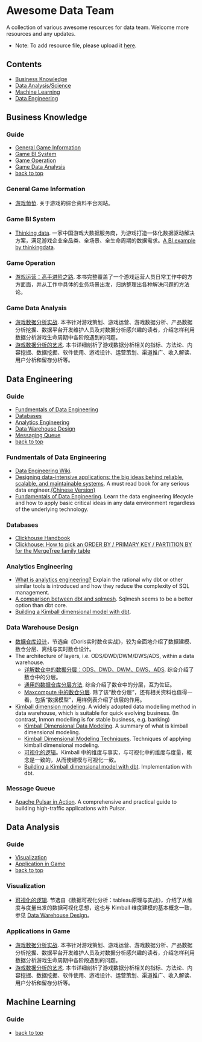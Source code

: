 # Awesome Data Team
A collection of various awesome resources for data team. Welcome more resources and any updates.

- Note: To add resource file, please upload it [here](https://drive.google.com/drive/folders/190dsPqzMrcMD0_-Sjwr9FE2s0ZMC5QEi?usp=drive_link).

## Contents
- [Business Knowledge](#business-knowledge)
- [Data Analysis/Science](#data-analysis)
- [Machine Learning](#machine-learning)
- [Data Engineering](#data-engineering)

## Business Knowledge

### Guide
- [General Game Information](#general-game-information)
- [Game BI System](#game-bi-system)
- [Game Operation](#game-operation)
- [Game Data Analysis](#game-data-analysis)
- [back to top](#awesome-data-team)

### General Game Information
- [游戏葡萄](https://youxiputao.com/). 关于游戏的综合资料平台网站。

### Game BI System
- [Thinking data](https://www.thinkingdata.cn/). 一家中国游戏大数据服务商，为游戏打造一体化数据驱动解决方案，满足游戏企业全品类、全场景、全生命周期的数据需求。[A BI example by thinkingdata](https://drive.google.com/file/d/1-ULNzW6Kchtf3FPjohJ12sUuLzmxuCx7/view?usp=drive_link).


### Game Operation
- [游戏运营：高手进阶之路](https://drive.google.com/file/d/1IboLlCVc28SsOVJG4mTRFqhSlDA596fM/view?usp=drive_link). 本书完整覆盖了一个游戏运营人员日常工作中的方方面面，并从工作中具体的业务场景出发，归纳整理出各种解决问题的方法论。


### Game Data Analysis
- [游戏数据分析实战](https://drive.google.com/file/d/16EZHs9ByD_ho4NSqCuwALsez4tytcQIW/view?usp=drive_link). 本书针对游戏策划、游戏运营、游戏数据分析、产品数据分析挖掘、数据平台开发维护人员及对数据分析感兴趣的读者，介绍怎样利用数据分析游戏生命周期中各阶段遇到的问题。
- [游戏数据分析的艺术](https://drive.google.com/file/d/1bOdtfZdScjmSDeb0sK0RNtZ8gmi1w8nv/view?usp=drive_link). 本书详细剖析了游戏数据分析相关的指标、方法论、内容挖掘、数据挖掘、软件使用、游戏设计、运营策划、渠道推广、收入解读、用户分析和留存分析等。


## Data Engineering

### Guide
- [Fundmentals of Data Engineering](#fundmentals-of-data-engineering)
- [Databases](#databases)
- [Analytics Engineering](#analytics-engineering)
- [Data Warehouse Design](#data-warehouse-design)
- [Messaging Queue](#message-queue)
- [back to top](#awesome-data-team)

### Fundmentals of Data Engineering
- [Data Engineering Wiki](https://dataengineering.wiki/Index).
- [Designing data-intensive applications: the big ideas behind reliable, scalable, and maintainable systems](https://drive.google.com/file/d/1JLTM-09WZ87EkXOA6-BIbbJkbtFU9IcH/view?usp=drive_link). A must read book for any serious data engineer.[(Chinese Version)](https://drive.google.com/file/d/1XOijYZhanKmrCSbF1ZpWENlbt6Mhiye9/view?usp=drive_link)
- [Fundamentals of Data Engineering](https://drive.google.com/file/d/1F2y11_rpKPUW_953Swylsl5eVzUtl16g/view?usp=drive_link). Learn the data engineering lifecycle and  how to apply basic critical ideas in any data environment regardless of the underlying technology.

### Databases
- [Clickhouse Handbook](https://posthog.com/handbook/engineering/clickhouse)
- [Clickhouse: How to pick an ORDER BY / PRIMARY KEY / PARTITION BY for the MergeTree family table](https://kb.altinity.com/engines/mergetree-table-engine-family/pick-keys/)

### Analytics Engineering
- [What is analytics engineering?](https://www.getdbt.com/what-is-analytics-engineering) Explain the rational why dbt or other similar tools is introduced and how they reduce the complexity of SQL management.
- [A comparison between dbt and sqlmesh](https://sqlmesh.readthedocs.io/en/stable/comparisons/). Sqlmesh seems to be a better option than dbt core.
 - [Building a Kimball dimensional model with dbt](https://docs.getdbt.com/blog/kimball-dimensional-model). 

### Data Warehouse Design
- [数据仓库设计](https://drive.google.com/file/d/1iW9jIlwGMBl4dthQpUUnb49Y8s8IhuK3/view?usp=drive_link)，节选自《Doris实时数仓实战》，较为全面地介绍了数据建模、数仓分层、离线与实时数仓设计。
- The architecture of layers, i.e. ODS/DWD/DWM/DWS/ADS, within a data warehouse.
    - [详解数仓中的数据分层：ODS、DWD、DWM、DWS、ADS](https://juejin.cn/post/6969874734355841031). 综合介绍了数仓中的分层。
    - [通用的数据仓库分层方法](https://www.cnblogs.com/itboys/p/10592871.html). 综合介绍了数仓中的分层，互为佐证。
    - [Maxcompute 中的数仓分层](https://help.aliyun.com/zh/maxcompute/getting-started/divide-a-data-warehouse-into-layers?spm=a2c4g.11186623.0.0.54ae1617P4nOjO). 除了该“数仓分层”，还有相关资料也值得一看，包括“数据模型”，用样例表介绍了该层的作用。
- [Kimball dimension modeling](https://docs.getdbt.com/terms/dimensional-modeling). A widely adopted data modelling method in data warehouse, which is suitable for quick evolving business. (In contrast, Inmon modelling is for stable business, e.g. banking)
    - [Kimball Dimensional Data Modeling](https://www.holistics.io/books/setup-analytics/kimball-s-dimensional-data-modeling/). A summary of what is kimball dimensional modeling.
    - [Kimball Dimensional Modeling Techniques](https://www.kimballgroup.com/wp-content/uploads/2013/08/2013.09-Kimball-Dimensional-Modeling-Techniques11.pdf). Techniques of applying kimball dimensional modeling.
    - [可视化的逻辑](https://drive.google.com/file/d/1AM4m5zXpGNbtQc4UB4vPdddvSjX1g8Ti/view?usp=drive_link)。Kimball 中的维度与事实，与可视化中的维度与度量，概念是一致的，从而使建模与可视化一致。
    - [Building a Kimball dimensional model with dbt](https://docs.getdbt.com/blog/kimball-dimensional-model). Implementation with dbt.


### Message Queue

- [Apache Pulsar in Action](https://drive.google.com/file/d/146c3kVbgcrwyXwUlDBtA9F7yiHVvQi5N/view?usp=drive_link). A comprehensive and practical guide to building high-traffic applications with Pulsar.



## Data Analysis

### Guide
- [Visualization](#visualization)
- [Application in Game](#applications-in-game)
- [back to top](#awesome-data-team)

### Visualization
- [可视化的逻辑](https://drive.google.com/file/d/1AM4m5zXpGNbtQc4UB4vPdddvSjX1g8Ti/view?usp=drive_link). 节选自《数据可视化分析：tableau原理与实战》，介绍了从维度与度量出发的数据可视化思想，这也与 Kimball 维度建模的基本概念一致，参见 [Data Warehouse Design](#data-warehouse-design)。


### Applications in Game
- [游戏数据分析实战](https://drive.google.com/file/d/16EZHs9ByD_ho4NSqCuwALsez4tytcQIW/view?usp=drive_link). 本书针对游戏策划、游戏运营、游戏数据分析、产品数据分析挖掘、数据平台开发维护人员及对数据分析感兴趣的读者，介绍怎样利用数据分析游戏生命周期中各阶段遇到的问题。
- [游戏数据分析的艺术](https://drive.google.com/file/d/1bOdtfZdScjmSDeb0sK0RNtZ8gmi1w8nv/view?usp=drive_link). 本书详细剖析了游戏数据分析相关的指标、方法论、内容挖掘、数据挖掘、软件使用、游戏设计、运营策划、渠道推广、收入解读、用户分析和留存分析等。

## Machine Learning

### Guide
- [back to top](#awesome-data-team)


